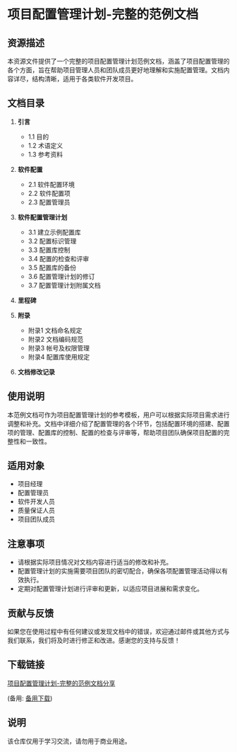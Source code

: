 # 项目配置管理计划-完整的范例文档

## 资源描述

本资源文件提供了一个完整的项目配置管理计划范例文档，涵盖了项目配置管理的各个方面，旨在帮助项目管理人员和团队成员更好地理解和实施配置管理。文档内容详尽，结构清晰，适用于各类软件开发项目。

## 文档目录

1. **引言**
   - 1.1 目的
   - 1.2 术语定义
   - 1.3 参考资料

2. **软件配置**
   - 2.1 软件配置环境
   - 2.2 软件配置项
   - 2.3 配置管理员

3. **软件配置管理计划**
   - 3.1 建立示例配置库
   - 3.2 配置标识管理
   - 3.3 配置库控制
   - 3.4 配置的检查和评审
   - 3.5 配置库的备份
   - 3.6 配置管理计划的修订
   - 3.7 配置管理计划附属文档

4. **里程碑**

5. **附录**
   - 附录1 文档命名规定
   - 附录2 文档编码规范
   - 附录3 帐号及权限管理
   - 附录4 配置库使用规定

6. **文档修改记录**

## 使用说明

本范例文档可作为项目配置管理计划的参考模板，用户可以根据实际项目需求进行调整和补充。文档中详细介绍了配置管理的各个环节，包括配置环境的搭建、配置项的管理、配置库的控制、配置的检查与评审等，帮助项目团队确保项目配置的完整性和一致性。

## 适用对象

- 项目经理
- 配置管理员
- 软件开发人员
- 质量保证人员
- 项目团队成员

## 注意事项

- 请根据实际项目情况对文档内容进行适当的修改和补充。
- 配置管理计划的实施需要项目团队的密切配合，确保各项配置管理活动得以有效执行。
- 定期对配置管理计划进行评审和更新，以适应项目进展和需求变化。

## 贡献与反馈

如果您在使用过程中有任何建议或发现文档中的错误，欢迎通过邮件或其他方式与我们联系，我们将及时进行修正和改进。感谢您的支持与反馈！

## 下载链接
[项目配置管理计划-完整的范例文档分享]() 

(备用: [备用下载](https://pan.baidu.com/s/1XPPxGRXGhJojkGE9FEAbLA?pwd=1234))

## 说明

该仓库仅用于学习交流，请勿用于商业用途。
